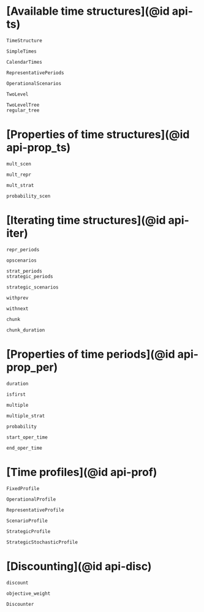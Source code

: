 # [Available time structures](@id api-ts)

```@docs
TimeStructure
```

```@docs
SimpleTimes
```

```@docs
CalendarTimes
```

```@docs
RepresentativePeriods
```

```@docs
OperationalScenarios
```

```@docs
TwoLevel
```

```@docs
TwoLevelTree
regular_tree
```

# [Properties of time structures](@id api-prop_ts)

```@docs
mult_scen
```

```@docs
mult_repr
```

```@docs
mult_strat
```

```@docs
probability_scen
```

# [Iterating time structures](@id api-iter)

```@docs
repr_periods
```

```@docs
opscenarios
```

```@docs
strat_periods
strategic_periods
```

```@docs
strategic_scenarios
```

```@docs
withprev
```

```@docs
withnext
```

```@docs
chunk
```

```@docs
chunk_duration
```

# [Properties of time periods](@id api-prop_per)

```@docs
duration
```

```@docs
isfirst
```

```@docs
multiple
```

```@docs
multiple_strat
```

```@docs
probability
```

```@docs
start_oper_time
```

```@docs
end_oper_time
```


# [Time profiles](@id api-prof)

```@docs
FixedProfile
```

```@docs
OperationalProfile
```

```@docs
RepresentativeProfile
```

```@docs
ScenarioProfile
```

```@docs
StrategicProfile
```

```@docs
StrategicStochasticProfile
```

# [Discounting](@id api-disc)

```@docs
discount
```

```@docs
objective_weight
```

```@docs
Discounter
```
